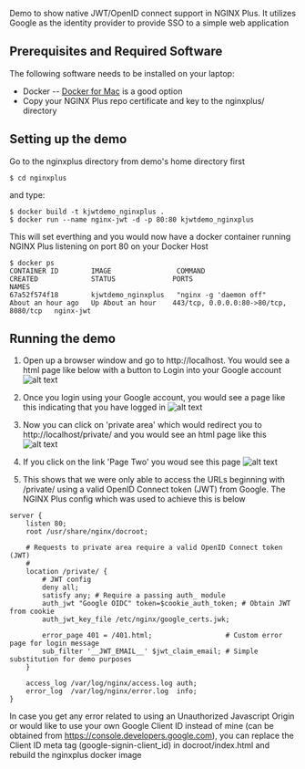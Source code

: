 Demo to show native JWT/OpenID connect support in NGINX Plus. It utilizes Google as the identity provider to provide SSO to a simple web application

## Prerequisites and Required Software

The following software needs to be installed on your laptop:

* Docker -- [Docker for Mac](https://www.docker.com/products/docker#/mac) is a good option
* Copy your NGINX Plus repo certificate and key to the nginxplus/ directory


## Setting up the demo

Go to the nginxplus directory from demo's home directory first

```
$ cd nginxplus
```
and type:
```
$ docker build -t kjwtdemo_nginxplus .
$ docker run --name nginx-jwt -d -p 80:80 kjwtdemo_nginxplus
```

This will set everthing and you would now have a docker container running NGINX Plus listening on port 80 on your Docker Host
```
$ docker ps
CONTAINER ID        IMAGE                COMMAND                  CREATED             STATUS              PORTS                                   NAMES
67a52f574f18        kjwtdemo_nginxplus   "nginx -g 'daemon off"   About an hour ago   Up About an hour    443/tcp, 0.0.0.0:80->80/tcp, 8080/tcp   nginx-jwt
```

## Running the demo

1. Open up a browser window and go to http://localhost. You would see a html page like below with a button to Login into your Google account
![alt text](https://cloud.githubusercontent.com/assets/1437560/18600893/dd36da66-7c14-11e6-9473-93edf6eecfde.png "Homepage with Google login")

1. Once you login using your Google account, you would see a page like this indicating that you have logged in
![alt text](https://cloud.githubusercontent.com/assets/1437560/18600897/e1628a4a-7c14-11e6-93a3-83280920a337.png "Homepage with Google login")

1. Now you can click on 'private area' which would redirect you to http://localhost/private/ and you would see an html page like this
![alt text](https://cloud.githubusercontent.com/assets/1437560/18600900/e3d21fca-7c14-11e6-9952-beb0036d694e.png  "Homepage with Google login")

1. If you click on the link 'Page Two' you woud see this page
![alt text](https://cloud.githubusercontent.com/assets/1437560/18600904/e66fc19c-7c14-11e6-94f5-642e2e1f88f4.png  "Homepage with Google login")

1. This shows that we were only able to access the URLs beginning with /private/ using a valid OpenID Connect token (JWT) from Google. The NGINX Plus config which was used to achieve this is below

```
server {
    listen 80;
    root /usr/share/nginx/docroot;

    # Requests to private area require a valid OpenID Connect token (JWT)
    #
    location /private/ {
        # JWT config
        deny all;
        satisfy any; # Require a passing auth_ module
        auth_jwt "Google OIDC" token=$cookie_auth_token; # Obtain JWT from cookie
        auth_jwt_key_file /etc/nginx/google_certs.jwk;

        error_page 401 = /401.html;                  # Custom error page for login message
        sub_filter '__JWT_EMAIL__' $jwt_claim_email; # Simple substitution for demo purposes
    }

    access_log /var/log/nginx/access.log auth;
    error_log  /var/log/nginx/error.log  info;
}
```

In case you get any error related to using an Unauthorized Javascript Origin or would like to use your own Google Client ID instead of mine (can be obtained from https://console.developers.google.com), you can replace the Client ID meta tag (google-signin-client_id) in docroot/index.html and rebuild the nginxplus docker image
